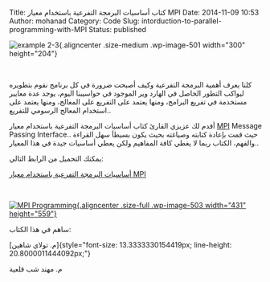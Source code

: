 Title: كتاب أساسيات البرمجة التفرعية باستخدام معيار MPI
Date: 2014-11-09 10:53
Author: mohanad
Category: Code
Slug: intorduction-to-parallel-programming-with-MPI
Status: published

![example 2-3](http://mycodee.com/wp-content/uploads/2014/11/example-2-3-300x204.png){.aligncenter .size-medium .wp-image-501 width="300" height="204"}

 

كلنا يعرف أهمية البرمجة التفرعية وكيف أصبحت ضرورة في كل برنامج نقوم بتطويره ليواكب التطور الحاصل في الهارد وير الموجود في حواسيبنا اليوم، يوجد عدة معايير مستخدمة في تفريع البرامج، ومنها يعتمد على التفريع على المعالج، ومنها يعتمد على استخدام المعالج الرسومي للتفريع..

أقدم لك عزيزي القارئ كتاب أساسيات البرمجة التفرعية باستخدام معيار [MPI](http://en.wikipedia.org/wiki/Message_Passing_Interface) Message Passing Interface.. حيث قمت بإعادة كتابته وصياغته بحيث يكون بسيطاَ سهل القراءة والفهم، الكتاب ربما لا يغطي كافة المفاهيم ولكن يعطي أساسيات جيدة في هذا المعيار..

يمكنك التحميل من الرابط التالي: 

[أساسيات البرمجة التفرعية باستخدام معيار MPI](https://www.dropbox.com/s/lll55663694otpb/MPI%20parallel%20programming.pdf?dl=0)

 

[![MPI Programming](http://mycodee.com/wp-content/uploads/2014/11/MPI-Programming.png){.aligncenter .size-full .wp-image-503 width="431" height="559"}](https://www.dropbox.com/s/lll55663694otpb/MPI%20parallel%20programming.pdf?dl=0)

ساهم في هذا الكتاب:

[م. تولاي شاهين]{style="font-size: 13.3333330154419px; line-height: 20.8000011444092px;"}

م. مهند شب قلعية

 
